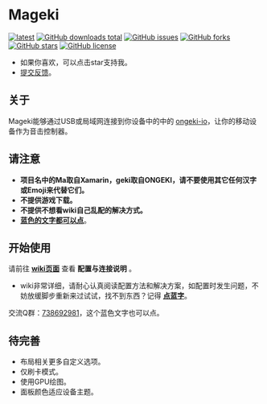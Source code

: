 # Mageki 
[![latest](https://img.shields.io/github/v/release/sanheiii/mageki.svg)](https://github.com/Sanheiii/Mageki/releases/latest)
[![GitHub downloads total](https://img.shields.io/github/downloads/Sanheiii/Mageki/total)](https://github.com/Sanheiii/Mageki/releases)
[![GitHub issues](https://img.shields.io/github/issues/Sanheiii/Mageki)](https://github.com/Sanheiii/Mageki/issues)
[![GitHub forks](https://img.shields.io/github/forks/Sanheiii/Mageki)](https://github.com/Sanheiii/Mageki/network)
[![GitHub stars](https://img.shields.io/github/stars/Sanheiii/Mageki)](https://github.com/Sanheiii/Mageki/stargazers)
[![GitHub license](https://img.shields.io/github/license/Sanheiii/Mageki)](https://github.com/Sanheiii/Mageki/blob/master/LICENSE)
- 如果你喜欢，可以点击star支持我。
- [提交反馈](https://github.com/Sanheiii/Mageki/issues/new/choose)。
## 关于
Mageki能够通过USB或局域网连接到你设备中的中的 [ongeki-io](https://github.com/Sanheiii/ongeki-io)，让你的移动设备作为音击控制器。

## 请注意
- __项目名中的Ma取自Xamarin，geki取自ONGEKI，请不要使用其它任何汉字或Emoji来代替它们。__
- __不提供游戏下载。__
- __不提供不想看wiki自己乱配的解决方式。__
- __[蓝色的文字都可以点](https://github.com/Sanheiii/Mageki/wiki/Mageki%E4%BD%BF%E7%94%A8%E6%89%8B%E5%86%8C)__。
## 开始使用
请前往 __[wiki页面](https://github.com/Sanheiii/Mageki/wiki/Mageki%E4%BD%BF%E7%94%A8%E6%89%8B%E5%86%8C)__ 查看 __配置与连接说明__ 。
- wiki非常详细，请耐心认真阅读配置方法和解决方案，如配置时发生问题，不妨放缓脚步重新来过试试，找不到东西？记得 __[点蓝字](https://github.com/Sanheiii/Mageki/wiki/Mageki%E4%BD%BF%E7%94%A8%E6%89%8B%E5%86%8C)__。

交流Q群：[738692981](https://jq.qq.com/?_wv=1027&k=ddmBJUbL)，这个蓝色文字也可以点。
<!-- ## 待发布 -->
<!-- ## 开发中 -->
## 待完善
- 布局相关更多自定义选项。
- 仅刷卡模式。
- 使用GPU绘图。
- 面板颜色适应设备主题。
